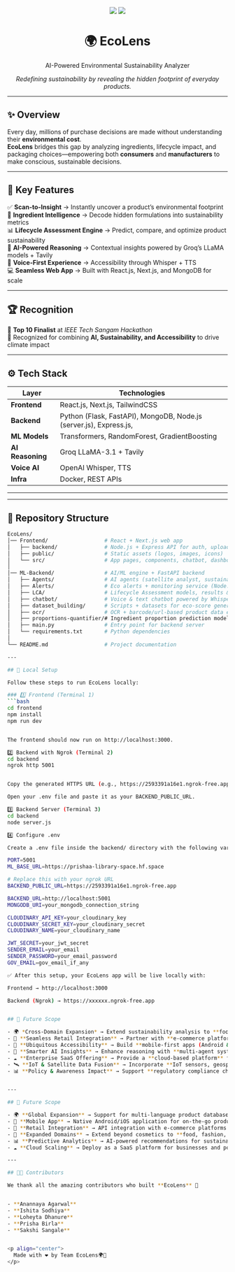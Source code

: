 <!-- Banner -->
<p align="center">
  <img src="https://img.shields.io/badge/AI%20for%20Good-🌱-brightgreen?style=for-the-badge" />
  <img src="https://img.shields.io/badge/Top%2010-IEEE%20Tech%20Sangam%20Hackathon-blue?style=for-the-badge" />
</p>

<h1 align="center">🌍 EcoLens</h1>
<p align="center">AI-Powered Environmental Sustainability Analyzer </p>

<p align="center">
  <i>Redefining sustainability by revealing the hidden footprint of everyday products.</i>
</p>

---

## ✨ Overview  

Every day, millions of purchase decisions are made without understanding their **environmental cost**.  
**EcoLens** bridges this gap by analyzing ingredients, lifecycle impact, and packaging choices—empowering both **consumers** and **manufacturers** to make conscious, sustainable decisions.  

---

## 🚀 Key Features  

✅ **Scan-to-Insight** → Instantly uncover a product’s environmental footprint  
🧬 **Ingredient Intelligence** → Decode hidden formulations into sustainability metrics  
📊 **Lifecycle Assessment Engine** → Predict, compare, and optimize product sustainability  
🧠 **AI-Powered Reasoning** → Contextual insights powered by Groq’s LLaMA models + Tavily  
🎤 **Voice-First Experience** → Accessibility through Whisper + TTS  
💻 **Seamless Web App** → Built with React.js, Next.js, and MongoDB for scale  

---

## 🏆 Recognition  

🌱 **Top 10 Finalist** at *IEEE Tech Sangam Hackathon*  
🚀 Recognized for combining **AI, Sustainability, and Accessibility** to drive climate impact  

---

## ⚙️ Tech Stack  

| Layer       | Technologies |
|-------------|--------------|
| **Frontend** | React.js, Next.js, TailwindCSS |
| **Backend** | Python (Flask, FastAPI), MongoDB, Node.js (server.js), Express.js, |
| **ML Models** | Transformers, RandomForest, GradientBoosting |
| **AI Reasoning** | Groq LLaMA-3.1 + Tavily |
| **Voice AI** | OpenAI Whisper, TTS |
| **Infra** | Docker, REST APIs |

---

---

## 📂 Repository Structure  

```bash
EcoLens/
│── Frontend/                  # React + Next.js web app
│   ├── backend/               # Node.js + Express API for auth, uploads, products
│   ├── public/                # Static assets (logos, images, icons)
│   └── src/                   # App pages, components, chatbot, dashboards
│
│── ML-Backend/                # AI/ML engine + FastAPI backend
│   ├── Agents/                # AI agents (satellite analyst, sustainability reports)
│   ├── Alerts/                # Eco alerts + monitoring service (Node.js server)
│   ├── LCA/                   # Lifecycle Assessment models, results & comparisons
│   ├── chatbot/               # Voice & text chatbot powered by Whisper + LLaMA
│   ├── dataset_building/      # Scripts + datasets for eco-score generation
│   ├── ocr/                   # OCR + barcode/url-based product data extraction
│   ├── proportions-quantifier/# Ingredient proportion prediction models
│   ├── main.py                # Entry point for backend server
│   └── requirements.txt       # Python dependencies
│
└── README.md                  # Project documentation

---

## 🔧 Local Setup  

Follow these steps to run EcoLens locally:  

### 1️⃣ Frontend (Terminal 1)  
```bash
cd frontend
npm install
npm run dev


The frontend should now run on http://localhost:3000.

2️⃣ Backend with Ngrok (Terminal 2)
cd backend
ngrok http 5001


Copy the generated HTTPS URL (e.g., https://2593391a16e1.ngrok-free.app).

Open your .env file and paste it as your BACKEND_PUBLIC_URL.

3️⃣ Backend Server (Terminal 3)
cd backend
node server.js

4️⃣ Configure .env

Create a .env file inside the backend/ directory with the following variables:

PORT=5001
ML_BASE_URL=https://prishaa-library-space.hf.space

# Replace this with your ngrok URL
BACKEND_PUBLIC_URL=https://2593391a16e1.ngrok-free.app  

BACKEND_URL=http://localhost:5001
MONGODB_URI=your_mongodb_connection_string

CLOUDINARY_API_KEY=your_cloudinary_key
CLOUDINARY_SECRET_KEY=your_cloudinary_secret
CLOUDINARY_NAME=your_cloudinary_name

JWT_SECRET=your_jwt_secret
SENDER_EMAIL=your_email
SENDER_PASSWORD=your_email_password
GOV_EMAIL=gov_email_if_any

✅ After this setup, your EcoLens app will be live locally with:

Frontend → http://localhost:3000

Backend (Ngrok) → https://xxxxxx.ngrok-free.app


## 🔮 Future Scope  

- 🌍 *Cross-Domain Expansion* → Extend sustainability analysis to **food, fashion, consumer electronics, and logistics**, creating a unified eco-intelligence platform.  
- 🛒 **Seamless Retail Integration** → Partner with **e-commerce platforms, supermarkets, and manufacturers** to embed real-time eco scores into purchase journeys.  
- 📱 **Ubiquitous Accessibility** → Build **mobile-first apps (Android & iOS)** with AR-powered product scanning for instant sustainability insights.  
- 🧠 **Smarter AI Insights** → Enhance reasoning with **multi-agent systems** that can cross-verify product data, predict carbon hotspots, and recommend eco-friendly alternatives.  
- ☁️ **Enterprise SaaS Offering** → Provide a **cloud-based platform** for enterprises, NGOs, and governments to track and improve supply chain sustainability at scale.  
- 🛰️ **IoT & Satellite Data Fusion** → Incorporate **IoT sensors, geospatial analytics, and satellite imagery** to validate sourcing claims and monitor environmental footprints.  
- 📊 **Policy & Awareness Impact** → Support **regulatory compliance checks** and build **consumer education dashboards** to drive large-scale behavioral change.  


---

## 🔮 Future Scope  

- 🌍 **Global Expansion** → Support for multi-language product databases and region-specific sustainability metrics  
- 📱 **Mobile App** → Native Android/iOS application for on-the-go product scanning  
- 🤝 **Retail Integration** → API integration with e-commerce platforms for real-time sustainability scoring  
- 🧪 **Expanded Domains** → Extend beyond cosmetics to **food, fashion, and electronics**  
- 📊 **Predictive Analytics** → AI-powered recommendations for sustainable alternatives  
- ☁️ **Cloud Scaling** → Deploy as a SaaS platform for businesses and policymakers  

---

## 👩‍💻 Contributors  

We thank all the amazing contributors who built **EcoLens** 🌱  


- **Anannaya Agarwal**
- **Ishita Sodhiya**
- **Loheyta Dhanure** 
- **Prisha Birla**
- **Sakshi Sangale** 


<p align="center">
  Made with ❤️ by Team EcoLens🌍🌱
</p>



